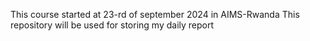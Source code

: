 This course started  at 23-rd of september 2024 in AIMS-Rwanda
This repository will be used for storing my daily report
